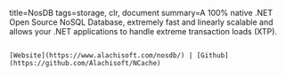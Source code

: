 title=NosDB
tags=storage, clr, document
summary=A 100% native .NET Open Source NoSQL Database, extremely fast and linearly scalable and allows your .NET applications to handle extreme transaction loads (XTP).
~~~~~~

[Website](https://www.alachisoft.com/nosdb/) | [Github](https://github.com/Alachisoft/NCache)

